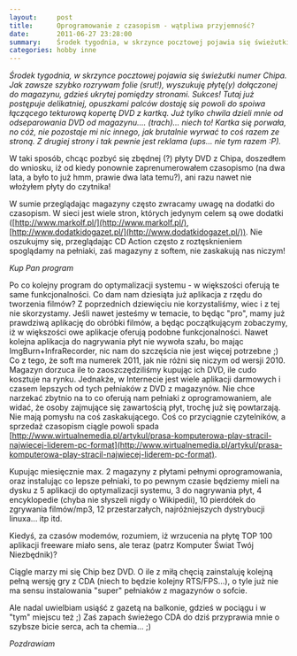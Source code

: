 ```yaml
---
layout:     post
title:      Oprogramowanie z czasopism - wątpliwa przyjemność?
date:       2011-06-27 23:28:00
summary:    Środek tygodnia, w skrzynce pocztowej pojawia się świeżutki numer Chipa. Jak zawsze szybko rozrywam folie (srut!), wyszukuję płytę(y) dołączonej do magazynu, gdzieś ukrytej pomiędzy stronami. Sukces! Tutaj już postępuje delikatniej, opuszkami palców dostaję się powoli do spoiwa łączącego tekturową k...
categories: hobby inne
---
```




 *Środek tygodnia, w skrzynce pocztowej pojawia się świeżutki numer Chipa. Jak zawsze szybko rozrywam folie (srut!), wyszukuję płytę(y) dołączonej do magazynu, gdzieś ukrytej pomiędzy stronami. Sukces! Tutaj już postępuje delikatniej, opuszkami palców dostaję się powoli do spoiwa łączącego tekturową kopertę DVD z kartką. Już tylko chwila dzieli mnie od odseparowania DVD od magazynu.... (trach)... niech to! Kartka się porwała, no cóż, nie pozostaje mi nic innego, jak brutalnie wyrwać to coś razem ze stroną. Z drugiej strony i tak pewnie jest reklama (ups... nie tym razem :P).* 

W taki sposób, chcąc pozbyć się zbędnej (?) płyty DVD z Chipa, doszedłem do wniosku, iż od kiedy ponownie zaprenumerowałem czasopismo (na dwa lata, a było to już hmm, prawie dwa lata temu?), ani razu nawet nie włożyłem płyty do czytnika! 

W sumie  przeglądając magazyny często zwracamy uwagę na dodatki do czasopism. W sieci jest wiele stron, których jedynym celem są owe dodatki ([http://www.markolf.pl/](http://www.markolf.pl/), [http://www.dodatkidogazet.pl/](http://www.dodatkidogazet.pl/)). 
Nie oszukujmy się, przeglądając CD Action często z roztęsknieniem spoglądamy na pełniaki, zaś magazyny z softem, nie zaskakują nas niczym!

 *Kup Pan program* 

Po co kolejny program do optymalizacji systemu - w większości oferują te same funkcjonalności. 
Co dam nam dziesiąta już aplikacja z rzędu do tworzenia filmów? Z poprzednich dziewięciu nie korzystaliśmy, wiec i z tej nie skorzystamy. Jeśli nawet jesteśmy w temacie, to będąc "pro", mamy już prawdziwą aplikację do obróbki filmów, a będąc początkującym zobaczymy, iż w większości owe aplikacje oferują podobne funkcjonalności.
Nawet kolejna aplikacja do nagrywania płyt nie wywoła szału, bo mając ImgBurn+InfraRecorder, nic nam do szczęścia nie jest więcej potrzebne ;) 
Co z tego, że soft ma numerek 2011, jak nie różni się niczym od wersji 2010.
Magazyn dorzuca ile to zaoszczędziliśmy kupując ich DVD, ile cudo kosztuje na rynku. Jednakże, w Internecie jest wiele aplikacji darmowych i czasem lepszych od tych pełniaków z DVD z magazynów.
Nie chce narzekać zbytnio na to co oferują nam pełniaki z oprogramowaniem, ale widać, że osoby zajmujące się zawartością płyt, trochę już się powtarzają. Nie mają pomysłu na coś zaskakującego. Coś co przyciągnie czytelników, a sprzedaż czasopism ciągle powoli spada [http://www.wirtualnemedia.pl/artykul/prasa-komputerowa-play-stracil-najwiecej-liderem-pc-format](http://www.wirtualnemedia.pl/artykul/prasa-komputerowa-play-stracil-najwiecej-liderem-pc-format).

Kupując miesięcznie max. 2 magazyny z płytami pełnymi oprogramowania, oraz instalując co lepsze pełniaki, to po pewnym czasie będziemy mieli na dysku z 5 aplikacji do optymalizacji systemu, 3 do nagrywania płyt, 4 encyklopedie (chyba nie słyszeli nigdy o Wikipedii), 10 pierdółek do zgrywania filmów/mp3, 12 przestarzałych, najróżniejszych dystrybucji linuxa... itp itd.

Kiedyś, za czasów modemów, rozumiem, iż wrzucenia na płytę TOP 100 aplikacji freeware miało sens, ale teraz (patrz Komputer Świat Twój Niezbędnik)?

Ciągle marzy mi się Chip bez DVD. O ile z miłą chęcią zainstaluję kolejną pełną wersję gry z CDA (niech to będzie kolejny RTS/FPS...), o tyle już nie ma sensu instalowania "super" pełniaków z magazynów o sofcie. 

Ale nadal  uwielbiam usiąść z gazetą  na balkonie, gdzieś w pociągu i w "tym" miejscu też ;) Zaś zapach świeżego CDA do dziś przyprawia mnie o szybsze bicie serca, ach ta chemia... ;)

 *Pozdrawiam* 

